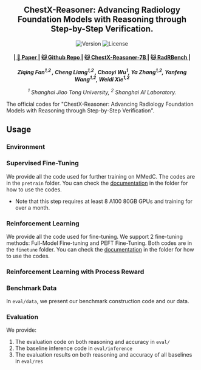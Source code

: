 <p align="center" width="100%">
</p>

<div id="top" align="center">

ChestX-Reasoner: Advancing Radiology Foundation Models with Reasoning through Step-by-Step Verification.
-----------------------------
<img src="https://img.shields.io/badge/Version-1.0.0-blue.svg" alt="Version"> 
<img src="https://img.shields.io/badge/License-Apache_2.0-green.svg" alt="License">

<h4> |<a href="https://arxiv.org/pdf/2504.20930?"> 📑 Paper </a> |
<a href="https://github.com/MAGIC-AI4Med/ChestX-Reasoner"> 🐱 Github Repo </a> |
<a href="https://huggingface.co/byrLLCC/ChestX-Reasoner"> 🐱 ChestX-Reasoner-7B </a> |
  <a href="https://huggingface.co/byrLLCC/ChestX-Reasoner"> 🐱 RadRBench </a> |
</h4>

<!-- **Authors:** -->
_**Ziqing Fan<sup>1,2 </sup>, Cheng Liang<sup>1,2 </sup>, Chaoyi Wu<sup>1</sup>, Ya Zhang<sup>1,2</sup>, Yanfeng Wang<sup>1,2</sup>, Weidi Xie<sup>1,2</sup>**_


<!-- **Affiliations:** -->

_<sup>1</sup> Shanghai Jiao Tong University,
<sup>2</sup> Shanghai AI Laboratory._

</div>

The official codes for "ChestX-Reasoner: Advancing Radiology Foundation Models with Reasoning through Step-by-Step Verification".  

## Usage
### Environment  


### Supervised Fine-Tuning  
We provide all the code used for further training on MMedC. The codes are in the `pretrain` folder. You can check the [documentation](./pretrain/README.md) in the folder for how to use the codes.

* Note that this step requires at least 8 A100 80GB GPUs and training for over a month.

### Reinforcement Learning  
We provide all the code used for fine-tuning. We support 2 fine-tuning methods: Full-Model Fine-tuning and PEFT Fine-Tuning.  Both codes are in the `finetune` folder. You can check the [documentation](./finetune/README.md) in the folder for how to use the codes.

### Reinforcement Learning with Process Reward  

### Benchmark Data  
In `eval/data`, we present our benchmark construction code and our data.
### Evaluation  
We provide:
1. The evaluation code on both reasoning and accuracy in `eval/`
2. The baseline inference code in `eval/inference`
3. The evaluation results on both reasoning and accuracy of all baselines in `eval/res`